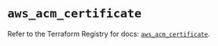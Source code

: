 # `aws_acm_certificate`

Refer to the Terraform Registry for docs: [`aws_acm_certificate`](https://registry.terraform.io/providers/hashicorp/aws/6.14.1/docs/resources/acm_certificate).
